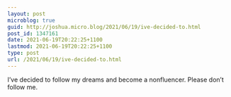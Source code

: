 ```yaml
---
layout: post
microblog: true
guid: http://joshua.micro.blog/2021/06/19/ive-decided-to.html
post_id: 1347161
date: 2021-06-19T20:22:25+1100
lastmod: 2021-06-19T20:22:25+1100
type: post
url: /2021/06/19/ive-decided-to.html
---
```

I’ve decided to follow my dreams and become a nonfluencer. Please don’t follow me.
